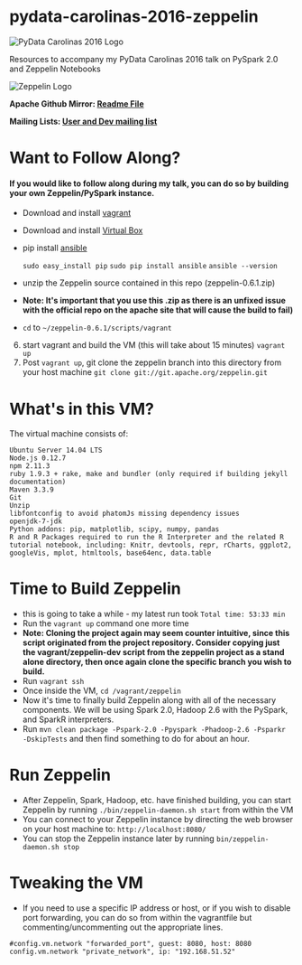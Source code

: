 # pydata-carolinas-2016-zeppelin

![PyData Carolinas 2016 Logo](http://pydata.org/carolinas2016/static/images/pydata-logo-carolinas-2016.png)

Resources to accompany my PyData Carolinas 2016 talk on PySpark 2.0 and Zeppelin Notebooks

![Zeppelin Logo](http://zeppelin-project.org/assets/themes/nflabs-sb/img/zeppelin-logo.svg)

**Apache Github Mirror: [Readme File](https://github.com/apache/zeppelin/blob/master/README.md)**

**Mailing Lists: [User and Dev mailing list](http://zeppelin.apache.org/community.html)**

# Want to Follow Along?
#### If you would like to follow along during my talk, you can do so by building your own Zeppelin/PySpark instance.



- Download and install [vagrant](http://www.vagrantup.com/downloads.html "vagrant")
- Download and install [Virtual Box](https://www.virtualbox.org/ "Virtual Box")
- pip install [ansible](http://docs.ansible.com/ansible/intro_installation.html#latest-releases-via-pip "ansible")

	`sudo easy_install pip`
	`sudo pip install ansible`
	`ansible --version`
- unzip the Zeppelin source contained in this repo (zeppelin-0.6.1.zip)
- **Note: It's important that you use this .zip as there is an unfixed issue with the official repo on the apache site that will cause the build to fail)**
- `cd` to `~/zeppelin-0.6.1/scripts/vagrant`
6. start vagrant and build the VM (this will take about 15 minutes)
	`vagrant up`
7. Post `vagrant up`, git clone the zeppelin branch into this directory from your host machine
`git clone git://git.apache.org/zeppelin.git`

# What's in this VM?
The virtual machine consists of:

    Ubuntu Server 14.04 LTS
    Node.js 0.12.7
    npm 2.11.3
    ruby 1.9.3 + rake, make and bundler (only required if building jekyll documentation)
    Maven 3.3.9
    Git
    Unzip
    libfontconfig to avoid phatomJs missing dependency issues
    openjdk-7-jdk
    Python addons: pip, matplotlib, scipy, numpy, pandas
    R and R Packages required to run the R Interpreter and the related R tutorial notebook, including: Knitr, devtools, repr, rCharts, ggplot2, googleVis, mplot, htmltools, base64enc, data.table

# Time to Build Zeppelin
- this is going to take a while - my latest run took `Total time: 53:33 min`
- Run the `vagrant up` command one more time
-  **Note: Cloning the project again may seem counter intuitive, since this script originated from the project repository.  Consider copying just the vagrant/zeppelin-dev script from the zeppelin project as a stand alone directory, then once again clone the specific branch you wish to build.**
- Run `vagrant ssh`
- Once inside the VM, `cd /vagrant/zeppelin`
- Now it's time to finally build Zeppelin along with all of the necessary components. We will be using Spark 2.0, Hadoop 2.6 with the PySpark, and SparkR interpreters.
- Run `mvn clean package -Pspark-2.0 -Ppyspark -Phadoop-2.6 -Psparkr -DskipTests` and then find something to do for about an hour.

# Run Zeppelin
- After Zeppelin, Spark, Hadoop, etc. have finished building, you can start Zeppelin by running `./bin/zeppelin-daemon.sh start` from within the VM
- You can connect to your Zeppelin instance by directing the web browser on your host machine to: `http://localhost:8080/`
- You can stop the Zeppelin instance later by running `bin/zeppelin-daemon.sh stop`

# Tweaking the VM
- If you need to use a specific IP address or host, or if you wish to disable port forwarding, you can do so from within the vagrantfile but commenting/uncommenting out the appropriate lines.
```
#config.vm.network "forwarded_port", guest: 8080, host: 8080
config.vm.network "private_network", ip: "192.168.51.52"
```



